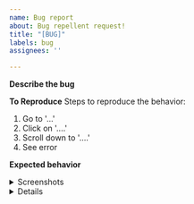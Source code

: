 ```yaml
---
name: Bug report
about: Bug repellent request!
title: "[BUG]"
labels: bug
assignees: ''

---
```


**Describe the bug**

**To Reproduce**
Steps to reproduce the behavior:
1. Go to '...'
2. Click on '....'
3. Scroll down to '....'
4. See error

**Expected behavior**


<details>
  <summary>Screenshots</summary>
  [screenshots]
</details>

<details>
  <summary>Details</summary>

**Desktop (please complete the following information):**
 - OS: [e.g. iOS]
 - Browser [e.g. chrome, safari]
 - Version [e.g. 22]

**Smartphone (please complete the following information):**
 - Device: [e.g. iPhone6]
 - OS: [e.g. iOS8.1]
 - Browser [e.g. stock browser, safari]
 - Version [e.g. 22]
</details>
